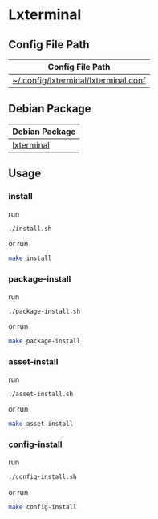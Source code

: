 
# Lxterminal


## Config File Path

| Config File Path |
| --- |
| [~/.config/lxterminal/lxterminal.conf](./asset/overlay/etc/skel/.config/lxterminal/lxterminal.conf) |


## Debian Package

| Debian Package |
| --- |
| [lxterminal](https://packages.debian.org/stable/lxterminal) |




## Usage


### install

run

``` sh
./install.sh
```

or run

``` sh
make install
```


### package-install

run

``` sh
./package-install.sh
```

or run

``` sh
make package-install
```


### asset-install

run

``` sh
./asset-install.sh
```

or run

``` sh
make asset-install
```


### config-install

run

``` sh
./config-install.sh
```

or run

``` sh
make config-install
```
